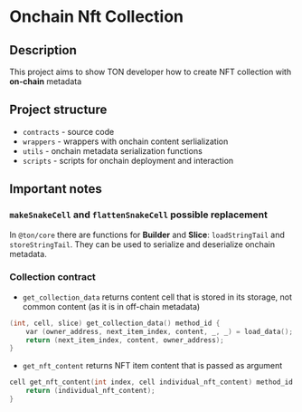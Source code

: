 # Onchain Nft Collection

## Description
This project aims to show TON developer how to create NFT collection with **on-chain** metadata

## Project structure
-   `contracts` - source code
-   `wrappers` - wrappers with onchain content serlialization
-   `utils` - onchain metadata serialization functions
-   `scripts` - scripts for onchain deployment and interaction

## Important notes

### `makeSnakeCell` and `flattenSnakeCell` possible replacement
In `@ton/core` there are functions for **Builder** and **Slice**: `loadStringTail` and `storeStringTail`.
They can be used to serialize and deserialize onchain metadata. 

### Collection contract
- `get_collection_data` returns content cell that is stored in its storage, not common content (as it is in off-chain metadata)
```c
(int, cell, slice) get_collection_data() method_id {
    var (owner_address, next_item_index, content, _, _) = load_data();
    return (next_item_index, content, owner_address);
}
```

- `get_nft_content` returns NFT item content that is passed as argument
```c
cell get_nft_content(int index, cell individual_nft_content) method_id {
    return (individual_nft_content);
}
```